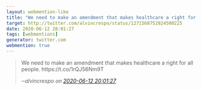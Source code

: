 ```yaml
---
layout: webmention-like
title: "We need to make an amendment that makes healthcare a right for all people. https://t.co/1rQJ56Nm9T"
target: http://twitter.com/alvincrespo/status/1271568752824500225
date: 2020-06-12 20:01:27
tags: [webmentions]
generator: twitter.com
webmention: true
---
```




<blockquote class="external-citation">
  <p>
    We need to make an amendment that makes healthcare a right for all people. https://t.co/1rQJ56Nm9T
  </p>
  <cite>‒<span class="p-author p-name">alvincrespo</span>
    on
    <a href="http://twitter.com/alvincrespo/status/1271568752824500225" rel="external nofollow" target="_blank">2020-06-12 20:01:27</a>
  </cite>
</blockquote>



